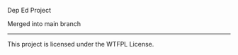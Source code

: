 Dep Ed Project

Merged into main branch

--------------------------

This project is licensed under the WTFPL License.
